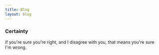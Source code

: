 ```yaml
---
title: Blog
layout: blog
---
```

### Certainty
if you're sure you're right, and I disagree with you, that means you're sure I'm wrong.